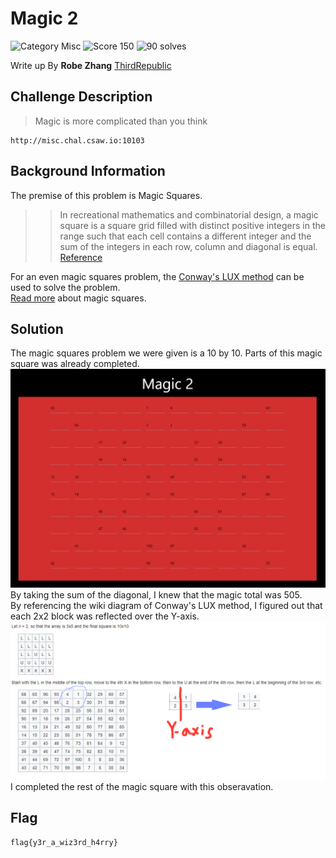 # Magic 2
![Category Misc](https://img.shields.io/badge/category-misc-lightgrey.svg?longCache=true&style=popout)
![Score 150](https://img.shields.io/badge/score-150-brightgreen.svg?longCache=true&style=popout)
![90 solves](https://img.shields.io/badge/solves-90-%2317a2b8.svg?longCache=true&style=popout)

Write up By
**Robe Zhang** [ThirdRepublic](https://github.com/ThirdRepublic)

## Challenge Description
> Magic is more complicated than you think
```
http://misc.chal.csaw.io:10103
```

## Background Information
The premise of this problem is Magic Squares.  
>> In recreational mathematics and combinatorial design, a magic square is a square grid filled with distinct positive integers in the range such that each cell contains a different integer and the sum of the integers in each row, column and diagonal is equal. [Reference](https://en.wikipedia.org/wiki/Robots_exclusion_standard)

For an even magic squares problem, the [Conway's LUX method](https://en.wikipedia.org/wiki/Conway%27s_LUX_method_for_magic_squares) can be used to solve the problem.  
[Read more](http://mathworld.wolfram.com/MagicSquare.html) about magic squares. 

## Solution
The magic squares problem we were given is a 10 by 10. Parts of this magic square was already completed. <br />
![Screenshot](magic.PNG) <br />
By taking the sum of the diagonal, I knew that the magic total was 505.  
By referencing the wiki diagram of Conway's LUX method, I figured out that each 2x2 block was reflected over the Y-axis. <br />
![Screenshot](wiki.PNG) <br />
I completed the rest of the magic square with this obseravation.

## Flag
```
flag{y3r_a_wiz3rd_h4rry}
```
